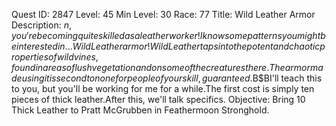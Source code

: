 Quest ID: 2847
Level: 45
Min Level: 30
Race: 77
Title: Wild Leather Armor
Description: $n, you're becoming quite skilled as a leatherworker!I know some patterns you might be interested in... Wild Leather armor!Wild Leather taps into the potent and chaotic properties of wildvines, found in areas of lush vegetation and on some of the creatures there.The armor made using it is second to none for people of your skill, guaranteed.$B$BI'll teach this to you, but you'll be working for me for a while.The first cost is simply ten pieces of thick leather.After this, we'll talk specifics.
Objective: Bring 10 Thick Leather to Pratt McGrubben in Feathermoon Stronghold.
